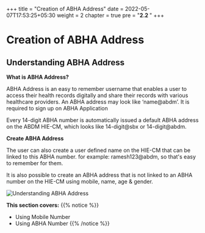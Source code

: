 +++
title = "Creation of ABHA Address"
date = 2022-05-07T17:53:25+05:30
weight = 2
chapter = true
pre = "<b>2.2 </b>"
+++

# Creation of ABHA Address

## Understanding ABHA Address

**What is ABHA Address?**

ABHA Address is an easy to remember username that enables a user to access their health records digitally and share their records with various healthcare providers. An ABHA address may look like ‘name@abdm’. It is required to sign up on ABHA Application

Every 14-digit ABHA number is automatically issued a default ABHA address on the ABDM HIE-CM, which looks like 14-digit@sbx or 14-digit@abdm.

**Create ABHA Address**

The user can also create a user defined name on the HIE-CM that can be linked to this ABHA number. for example: ramesh123@abdm, so that's easy to remember for them.

It is also possible to create an ABHA address that is not linked to an ABHA number on the HIE-CM using mobile, name, age & gender.

![Understanding ABHA Address](/abdm-docs/img/abha-address-intro.png)

**This section covers:**
{{% notice %}}
- Using Mobile Number
- Using ABHA Number
{{% /notice %}}


